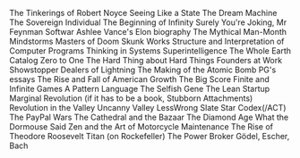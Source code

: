The Tinkerings of Robert Noyce
Seeing Like a State
The Dream Machine
The Sovereign Individual
The Beginning of Infinity
Surely You're Joking, Mr Feynman
Softwar
Ashlee Vance's Elon biography
The Mythical Man-Month
Mindstorms
Masters of Doom
Skunk Works
Structure and Interpretation of Computer Programs
Thinking in Systems
Superintelligence
The Whole Earth Catalog
Zero to One
The Hard Thing about Hard Things
Founders at Work
Showstopper
Dealers of Lightning
The Making of the Atomic Bomb
PG's essays
The Rise and Fall of American Growth
The Big Score
Finite and Infinite Games
A Pattern Language
The Selfish Gene
The Lean Startup
Marginal Revolution (if it has to be a book, Stubborn Attachments)
Revolution in the Valley
Uncanny Valley
LessWrong
Slate Star Codex(/ACT)
The PayPal Wars
The Cathedral and the Bazaar
The Diamond Age
What the Dormouse Said
Zen and the Art of Motorcycle Maintenance
The Rise of Theodore Roosevelt
Titan (on Rockefeller)
The Power Broker
Gödel, Escher, Bach
